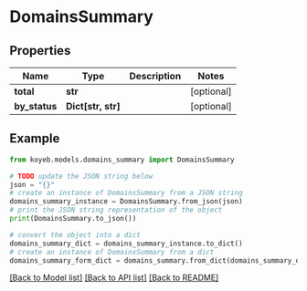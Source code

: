 # DomainsSummary


## Properties

Name | Type | Description | Notes
------------ | ------------- | ------------- | -------------
**total** | **str** |  | [optional] 
**by_status** | **Dict[str, str]** |  | [optional] 

## Example

```python
from koyeb.models.domains_summary import DomainsSummary

# TODO update the JSON string below
json = "{}"
# create an instance of DomainsSummary from a JSON string
domains_summary_instance = DomainsSummary.from_json(json)
# print the JSON string representation of the object
print(DomainsSummary.to_json())

# convert the object into a dict
domains_summary_dict = domains_summary_instance.to_dict()
# create an instance of DomainsSummary from a dict
domains_summary_form_dict = domains_summary.from_dict(domains_summary_dict)
```
[[Back to Model list]](../README.md#documentation-for-models) [[Back to API list]](../README.md#documentation-for-api-endpoints) [[Back to README]](../README.md)


